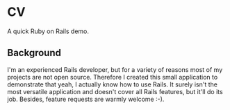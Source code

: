 # CV

A quick Ruby on Rails demo.

## Background

I'm an experienced Rails developer, but for a variety of reasons most of my projects are not open source. Therefore I created this small application to demonstrate that yeah, I actually know how to use Rails. It surely isn't the most versatile application and doesn't cover all Rails features, but it'll do its job. Besides, feature requests are warmly welcome :-).


